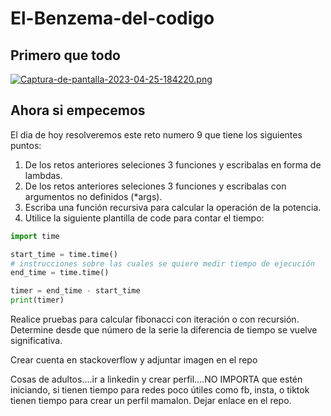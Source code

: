 # El-Benzema-del-codigo
## Primero que todo
[![Captura-de-pantalla-2023-04-25-184220.png](https://i.postimg.cc/bJL3G3Ft/Captura-de-pantalla-2023-04-25-184220.png)](https://postimg.cc/DJJqHdhv)

## Ahora si empecemos
El dia de hoy resolveremos este reto numero 9 que tiene los siguientes puntos:

1. De los retos anteriores seleciones 3 funciones y escribalas en forma de lambdas.
2. De los retos anteriores seleciones 3 funciones y escribalas con argumentos no definidos (*args).
3. Escriba una función recursiva para calcular la operación de la potencia.
4. Utilice la siguiente plantilla de code para contar el tiempo:
```python
import time

start_time = time.time()
# instrucciones sobre las cuales se quiere medir tiempo de ejecución
end_time = time.time()

timer = end_time - start_time
print(timer)
```
Realice pruebas para calcular fibonacci con iteración o con recursión. Determine desde que número de la serie la diferencia de tiempo se vuelve significativa. 

Crear cuenta en stackoverflow y adjuntar imagen en el repo

Cosas de adultos....ir a linkedin y crear perfil....NO IMPORTA que estén iniciando, si tienen tiempo para redes poco útiles como fb, insta, o tiktok tienen tiempo para crear un perfil mamalon. Dejar enlace en el repo.
